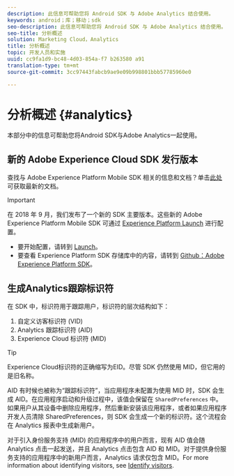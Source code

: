 ```yaml
---
description: 此信息可帮助您将 Android SDK 与 Adobe Analytics 结合使用。
keywords: android；库；移动；sdk
seo-description: 此信息可帮助您将 Android SDK 与 Adobe Analytics 结合使用。
seo-title: 分析概述
solution: Marketing Cloud，Analytics
title: 分析概述
topic: 开发人员和实施
uuid: cc9fa1d9-bc48-4d03-854a-f7 b263580 a91
translation-type: tm+mt
source-git-commit: 3cc97443fabcb9ae9e09b998801bbb57785960e0

---
```



# 分析概述 {#analytics}

本部分中的信息可帮助您将Android SDK与Adobe Analytics一起使用。

## 新的 Adobe Experience Cloud SDK 发行版本

查找与 Adobe Experience Platform Mobile SDK 相关的信息和文档？单击[此处](https://aep-sdks.gitbook.io/docs/)可获取最新的文档。

>[!IMPORTANT]
>
>在 2018 年 9 月，我们发布了一个新的 SDK 主要版本。这些新的 Adobe Experience Platform Mobile SDK 可通过 [Experience Platform Launch](https://www.adobe.com/experience-platform/launch.html) 进行配置。

* 要开始配置，请转到 [Launch](https://launch.adobe.com/)。
* 要查看 Experience Platform SDK 存储库中的内容，请转到 [Github：Adobe Experience Platform SDK](https://github.com/Adobe-Marketing-Cloud/acp-sdks)。

## 生成Analytics跟踪标识符

在 SDK 中，标识符用于跟踪用户，标识符的层次结构如下：

1. 自定义访客标识符 (VID)
2. Analytics 跟踪标识符 (AID)
3. Experience Cloud 标识符 (MID)

>[!TIP]
>
>Experience Cloud标识符的正确缩写为EID。尽管 SDK 仍然使用 MID，但它用的是旧名称。

AID 有时候也被称为“跟踪标识符”，当应用程序未配置为使用 MID 时，SDK 会生成 AID。在应用程序启动和升级过程中，该值会保留在 `SharedPreferences` 中。如果用户从其设备中删除应用程序，然后重新安装该应用程序，或者如果应用程序开发人员清除 SharedPreferences，则 SDK 会生成一个新的标识符。这个流程会在 Analytics 报表中生成新用户。

对于引入身份服务支持 (MID) 的应用程序中的用户而言，现有 AID 值会随 Analytics 点击一起发送，并且 Analytics 点击包含 AID 和 MID。对于提供身份服务支持的应用程序中的新用户而言，Analytics 请求仅包含 MID。For more information about identifying visitors, see [Identify visitors](https://docs.adobe.com/content/help/en/analytics/export/analytics-data-feed/data-feed-contents/datafeeds-visid.html).